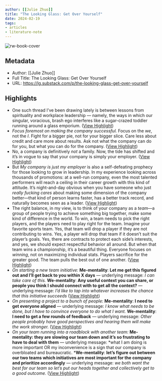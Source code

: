```yaml
---
author: [[Julie Zhuo]]
title: "The Looking Glass: Get Over Yourself"
date: 2024-02-19
tags: 
- articles
- literature-note
---
```

![rw-book-cover](https://substackcdn.com/image/fetch/f_auto,q_auto:good,fl_progressive:steep/https%3A%2F%2Fsubstack-post-media.s3.amazonaws.com%2Fpublic%2Fimages%2F663c5a40-429c-4eb6-a2a3-af8ed0c39037_1024x1024.png)

## Metadata
- Author: [[Julie Zhuo]]
- Full Title: The Looking Glass: Get Over Yourself
- URL: https://lg.substack.com/p/the-looking-glass-get-over-yourself

## Highlights
- One such thread I’ve been drawing lately is between lessons from spirituality and workplace leadership — namely, the ways in which our singular, voracious, brash ego interferes like a sugar-crazed toddler running around a glass emporium. ([View Highlight](https://read.readwise.io/read/01hq0srdrqyds36sfspjj95r1x))
- *Focus foremost on making the company successful.*
  Focus on the *we*, not the *I*.
  Fight for a bigger pie, not for your bigger slice.
  Care less about credit and care more about results.
  Ask not what the company can do for you, but what you can do for the company. ([View Highlight](https://read.readwise.io/read/01hq0stkp9q9j6nyt0sh0avhy5))
- No, a company is definitively *not* a family.
  Now, the tide has shifted and it’s in vogue to say that your company is simply your employer. ([View Highlight](https://read.readwise.io/read/01hq0svtks69md1beaz9vqg99g))
- But *My company is just my employer* is also a self-defeating prophecy for those looking to grow in leadership. In my experience looking across thousands of promotions: at a well-run company, even the most talented performers will reach a ceiling in their career growth with this kind of attitude. It’s night-and-day obvious when you have someone who just *really fucking cares* about making some dimension of the company better—that kind of person learns faster, has a better track record, and naturally becomes seen as a leader. ([View Highlight](https://read.readwise.io/read/01hq0sw8argczhhwg412hp2bez))
- The right balance, in my view, is to think of your company as a *team*—a group of people trying to achieve something big together, make some kind of difference in the world.
  To win, a team needs to pick the right players, and the players need to play right for the team.
  Imagine your favorite sports team.
  Yes, that team will drop a player if they are not contributing to wins.
  Yes, a player will drop that team if it doesn’t suit the player’s goals.
  Yes, there are contracts to protect each side’s interests, and yes, we should expect respectful behavior all around.
  But when that team wins a championship, it’s a beautiful thing.
  Everyone focuses on *winning*, not on maximizing individual stats. Players sacrifice for the greater good. The team pulls the best out of one another. ([View Highlight](https://read.readwise.io/read/01hq0sx2v0s69sergh5wj4ya38))
- *On starting a new team initiative:*
  **Me-mentality**: **Let me get this figured out and I’ll get back to you within X days** — underlying message: *I can take care of this.*
  **We-mentality**: **Any useful context you can share, or people you think I should connect with to get all the context?** — underlying message: *I’d like to tap into whatever increases the chance that this initiative succeeds* ([View Highlight](https://read.readwise.io/read/01hq0szna0eb8nf04js94amkvt))
- *On presenting a project to a bunch of people:*
  **Me-mentality**: **I need to get everyone aligned** — underlying message: *I know what needs to be done, but I have to convince everyone to do what I want.*
  **We-mentality**: **I need to get a few rounds of feedback** — underlying message: *Other people probably have good perspectives and hearing them will make the work stronger.* ([View Highlight](https://read.readwise.io/read/01hq0szzj1d6z9ty6300h8xd9e))
- *On your team running into a roadblock with another team:*
  **Me-mentality: they are slowing our team down and it’s so frustrating to have to deal with them** — underlying message: *what I am doing is more important OR my inconvenience is a sign that our company is overbloated and bureaucratic. 
  ***We-mentality**: **let’s figure out between our two teams which initiatives are most important for the company and prioritize accordingly** — underlying message: *we both want the best for our team so let’s put our heads together and collectively get to a good outcome.* ([View Highlight](https://read.readwise.io/read/01hq0t0gmfqs1xanpjmxy8r03t))
